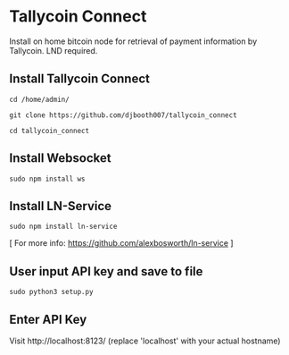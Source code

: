 # Tallycoin Connect

Install on home bitcoin node for retrieval of payment information by Tallycoin. LND required.

## Install Tallycoin Connect

`cd /home/admin/`

`git clone https://github.com/djbooth007/tallycoin_connect`

`cd tallycoin_connect`

## Install Websocket

`sudo npm install ws`

## Install LN-Service

`sudo npm install ln-service`

[ For more info: https://github.com/alexbosworth/ln-service ]

## User input API key and save to file

`sudo python3 setup.py`

## Enter API Key

Visit http://localhost:8123/ (replace 'localhost' with your actual hostname)
